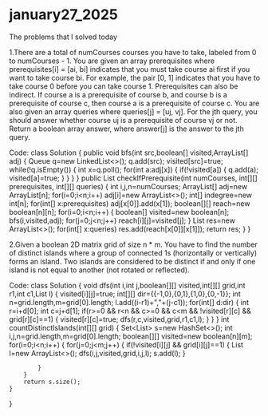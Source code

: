 # january27_2025
The problems that I solved today

1.There are a total of numCourses courses you have to take, labeled from 0 to numCourses - 1. You are given an array prerequisites where prerequisites[i] = [ai, bi] indicates that you must take course ai first if you want to take course bi. For example, the pair [0, 1] indicates that you have to take course 0 before you can take course 1. Prerequisites can also be indirect. If course a is a prerequisite of course b, and course b is a prerequisite of course c, then course a is a prerequisite of course c. You are also given an array queries where queries[j] = [uj, vj]. For the jth query, you should answer whether course uj is a prerequisite of course vj or not. Return a boolean array answer, where answer[j] is the answer to the jth query.

Code:
class Solution {
    public void bfs(int src,boolean[] visited,ArrayList<Integer>[] adj)
    {
        Queue<Integer> q=new LinkedList<>();
        q.add(src);
        visited[src]=true;
        while(!q.isEmpty())
        {
            int x=q.poll();
            for(int a:adj[x])
            {
                if(!visited[a])
                {
                    q.add(a);
                    visited[a]=true;
                }
            }
        }
    }
    public List<Boolean> checkIfPrerequisite(int numCourses, int[][] prerequisites, int[][] queries) {
        int i,j,n=numCourses;
        ArrayList<Integer>[] adj=new ArrayList[n];
        for(i=0;i<n;i++)
            adj[i]=new ArrayList<>();
        int[] indegree=new int[n];
        for(int[] x:prerequisites)
            adj[x[0]].add(x[1]);
        boolean[][] reach=new boolean[n][n];
        for(i=0;i<n;i++)
        {
            boolean[] visited=new boolean[n];
            bfs(i,visited,adj);
            for(j=0;j<n;j++)
                reach[i][j]=visited[j];
        }
        List<Boolean> res=new ArrayList<>();
        for(int[] x:queries)
            res.add(reach[x[0]][x[1]]);
        return res;
    }
}

2.Given a boolean 2D matrix grid of size n * m. You have to find the number of distinct islands where a group of connected 1s (horizontally or vertically) forms an island. Two islands are considered to be distinct if and only if one island is not equal to another (not rotated or reflected).

Code:
class Solution {
    void dfs(int i,int j,boolean[][] visited,int[][] grid,int r1,int c1,List<String> l)
    {
        visited[i][j]=true;
        int[][] dir={{-1,0},{0,1},{1,0},{0,-1}};
        int n=grid.length,m=grid[0].length;
        l.add((i-r1)+","+(j-c1));
        for(int[] d:dir)
        {
            int r=i+d[0];
            int c=j+d[1];
            if(r>=0 && r<n && c>=0 && c<m && !visited[r][c] && grid[r][c]==1)
            {
                visited[r][c]=true;
                dfs(r,c,visited,grid,r1,c1,l);
            }
        }
    }
    int countDistinctIslands(int[][] grid) {
        Set<List<String>> s=new HashSet<>();
        int i,j,n=grid.length,m=grid[0].length;
        boolean[][] visited=new boolean[n][m];
        for(i=0;i<n;i++)
        {
            for(j=0;j<m;j++)
            {
                if(!visited[i][j] && grid[i][j]==1)
                {
                    List<String> l=new ArrayList<>();
                    dfs(i,j,visited,grid,i,j,l);
                    s.add(l);
                }
                
            }
        }
        return s.size();
    }
}
